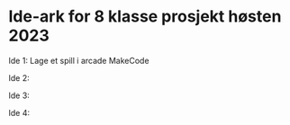 <h1>Ide-ark for 8 klasse prosjekt høsten 2023</h1>

Ide 1: Lage et spill i arcade MakeCode

Ide 2:

Ide 3:

Ide 4:

